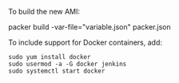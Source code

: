 
To build the new AMI:

packer build -var-file="variable.json" packer.json


To include support for Docker containers, add:

```
sudo yum install docker
sudo usermod -a -G docker jenkins
sudo systemctl start docker
```
